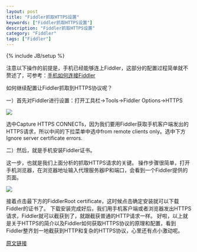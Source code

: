 ```yaml
---
layout: post
title: "Fiddler抓取HTTPS设置"
keywords: ["Fiddler抓取HTTPS设置"]
description: "Fiddler抓取HTTPS设置"
category: "Fiddler"
tags: ["Fiddler"]
---
```

{% include JB/setup %}

注意以下操作的前提是，手机已经能够连上Fiddler，这部分的配置过程简单就不赘述了，可参考：[手机如何连接Fiddler](https://img.alicdn.com/imgextra/i3/1819728314/TB2aGgaXH2B11BjSsplXXcMDVXa_!!1819728314.png) 

如何继续配置让Fiddler抓取到HTTPS协议呢？

一）首先对Fiddler进行设置：打开工具栏->Tools->Fiddler Options->HTTPS

![](http://upload-images.jianshu.io/upload_images/1430132-dcf7a179657c91ff.png?imageMogr2/auto-orient/strip%7CimageView2/2/w/1240)

选中Capture HTTPS CONNECTs，因为我们要用Fiddler获取手机客户端发出的HTTPS请求，所以中间的下拉菜单中选中from remote clients only。选中下方Ignore server certificate errors.

二）然后，就是手机安装Fiddler证书。

这一步，也就是我们上面分析的抓取HTTPS请求的关键。
操作步骤很简单，打开手机浏览器，在浏览器地址输入代理服务器IP和端口，会看到一个Fiddler提供的页面。

![](https://img.alicdn.com/imgextra/i2/1819728314/TB2ANv.XOnB11BjSsphXXXpaXXa_!!1819728314.png)

接着点击最下方的FiddlerRoot certificate，这时候点击确定安装就可以下载Fiddler的证书了。
下载安装完成好后，我们用手机客户端或者浏览器发出HTTPS请求，Fiddler就可以截获到了，就跟截获普通的HTTP请求一样。
好啦，以上就是关于HTTPS的简介以及Fiddler如何获取HTTPS协议的原理和配置，看到Fiddler整齐划一地截获到HTTP和复杂的HTTPS协议，心里还有点小激动呢。


[原文链接](http://www.jianshu.com/p/54dd21c50f21?utm_campaign=hugo&utm_medium=reader_share&utm_content=note&utm_source=weixin-friends&from=groupmessage&isappinstalled=0)